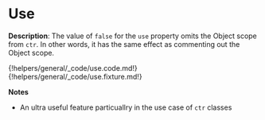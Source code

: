 # Use
<div class="te-verified"></div>

__Description__: The value of `false` for the `use` property omits the Object scope from `ctr`. In other words, it has the same effect as commenting out the Object scope.

{!helpers/general/_code/use.code.md!}
{!helpers/general/_code/use.fixture.md!}

__Notes__

+ An ultra useful feature particuallry in the use case of `ctr` classes

<div class="cf"></div>
<div class="end"></div>

